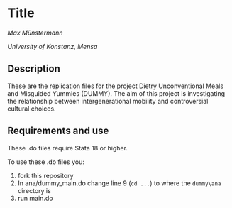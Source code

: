 # Title

*Max Münstermann*

*University of Konstanz, Mensa*

## Description

These are the replication files for the project Dietry Unconventional Meals and Misguided Yummies (DUMMY). The aim of this project is investigating the relationship  between intergenerational mobility and controversial cultural choices. 

## Requirements and use

These .do files require Stata 18 or higher.

To use these .do files you:

1. fork this repository
2. In ana/dummy_main.do change line 9 (`cd ...`) to where the `dummy\ana` directory is
3. run main.do 
